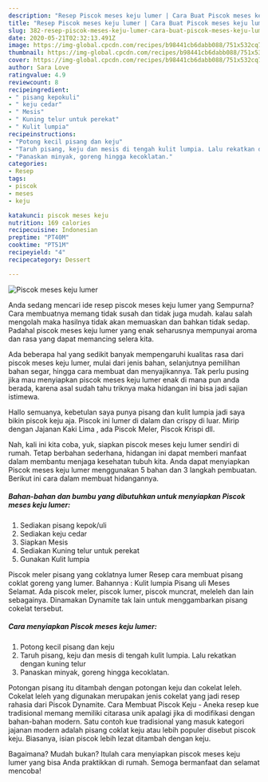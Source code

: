 ```yaml
---
description: "Resep Piscok meses keju lumer | Cara Buat Piscok meses keju lumer Yang Enak Dan Lezat"
title: "Resep Piscok meses keju lumer | Cara Buat Piscok meses keju lumer Yang Enak Dan Lezat"
slug: 382-resep-piscok-meses-keju-lumer-cara-buat-piscok-meses-keju-lumer-yang-enak-dan-lezat
date: 2020-05-21T02:32:13.491Z
image: https://img-global.cpcdn.com/recipes/b98441cb6dabb088/751x532cq70/piscok-meses-keju-lumer-foto-resep-utama.jpg
thumbnail: https://img-global.cpcdn.com/recipes/b98441cb6dabb088/751x532cq70/piscok-meses-keju-lumer-foto-resep-utama.jpg
cover: https://img-global.cpcdn.com/recipes/b98441cb6dabb088/751x532cq70/piscok-meses-keju-lumer-foto-resep-utama.jpg
author: Sara Love
ratingvalue: 4.9
reviewcount: 8
recipeingredient:
- " pisang kepokuli"
- " keju cedar"
- " Mesis"
- " Kuning telur untuk perekat"
- " Kulit lumpia"
recipeinstructions:
- "Potong kecil pisang dan keju"
- "Taruh pisang, keju dan mesis di tengah kulit lumpia. Lalu rekatkan dengan kuning telur"
- "Panaskan minyak, goreng hingga kecoklatan."
categories:
- Resep
tags:
- piscok
- meses
- keju

katakunci: piscok meses keju 
nutrition: 169 calories
recipecuisine: Indonesian
preptime: "PT40M"
cooktime: "PT51M"
recipeyield: "4"
recipecategory: Dessert

---
```



![Piscok meses keju lumer](https://img-global.cpcdn.com/recipes/b98441cb6dabb088/751x532cq70/piscok-meses-keju-lumer-foto-resep-utama.jpg)

Anda sedang mencari ide resep piscok meses keju lumer yang Sempurna? Cara membuatnya memang tidak susah dan tidak juga mudah. kalau salah mengolah maka hasilnya tidak akan memuaskan dan bahkan tidak sedap. Padahal piscok meses keju lumer yang enak seharusnya mempunyai aroma dan rasa yang dapat memancing selera kita.

Ada beberapa hal yang sedikit banyak mempengaruhi kualitas rasa dari piscok meses keju lumer, mulai dari jenis bahan, selanjutnya pemilihan bahan segar, hingga cara membuat dan menyajikannya. Tak perlu pusing jika mau menyiapkan piscok meses keju lumer enak di mana pun anda berada, karena asal sudah tahu triknya maka hidangan ini bisa jadi sajian istimewa.

Hallo semuanya, kebetulan saya punya pisang dan kulit lumpia jadi saya bikin piscok keju aja. Piscok ini lumer di dalam dan crispy di luar. Mirip dengan Jajanan Kaki Lima , ada Piscok Meler, Piscok Krispi dll.


Nah, kali ini kita coba, yuk, siapkan piscok meses keju lumer sendiri di rumah. Tetap berbahan sederhana, hidangan ini dapat memberi manfaat dalam membantu menjaga kesehatan tubuh kita. Anda dapat menyiapkan Piscok meses keju lumer menggunakan 5 bahan dan 3 langkah pembuatan. Berikut ini cara dalam membuat hidangannya.

<!--inarticleads1-->

##### Bahan-bahan dan bumbu yang dibutuhkan untuk menyiapkan Piscok meses keju lumer:

1. Sediakan  pisang kepok/uli
1. Sediakan  keju cedar
1. Siapkan  Mesis
1. Sediakan  Kuning telur untuk perekat
1. Gunakan  Kulit lumpia


Piscok meler pisang yang coklatnya lumer Resep cara membuat pisang coklat goreng yang lumer. Bahannya : Kulit lumpia Pisang uli Meses Selamat. Ada piscok meler, piscok lumer, piscok muncrat, meleleh dan lain sebagainya. Dinamakan Dynamite tak lain untuk menggambarkan pisang cokelat tersebut. 

<!--inarticleads2-->

##### Cara menyiapkan Piscok meses keju lumer:

1. Potong kecil pisang dan keju
1. Taruh pisang, keju dan mesis di tengah kulit lumpia. Lalu rekatkan dengan kuning telur
1. Panaskan minyak, goreng hingga kecoklatan.


Potongan pisang itu ditambah dengan potongan keju dan cokelat leleh. Cokelat leleh yang digunakan merupakan jenis cokelat yang jadi resep rahasia dari Piscok Dynamite. Cara Membuat Piscok Keju - Aneka resep kue tradisional memang memiliki citarasa unik apalagi jika di modifikasi dengan bahan-bahan modern. Satu contoh kue tradisional yang masuk kategori jajanan modern adalah pisang coklat keju atau lebih populer disebut piscok keju. Biasanya, isian piscok lebih lezat ditambah dengan keju. 

Bagaimana? Mudah bukan? Itulah cara menyiapkan piscok meses keju lumer yang bisa Anda praktikkan di rumah. Semoga bermanfaat dan selamat mencoba!
